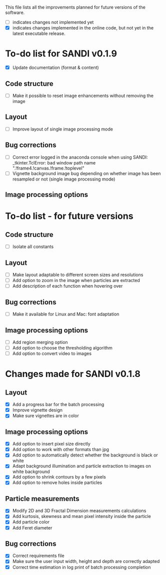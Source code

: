This file lists all the improvements planned for future versions of the software. 
- [ ] indicates changes not implemented yet
- [x] indicates changes implemented in the online code, but not yet in the latest executable release.

# To-do list for SANDI v0.1.9

- [x] Update documentation (format & content)

## Code structure
- [ ] Make it possible to reset image enhancements without removing the image
      
## Layout
- [ ] Improve layout of single image processing mode
      
## Bug corrections
- [ ] Correct error logged in the anaconda console when using SANDI: _tkinter.TclError: bad window path name ".!frame4.!canvas.!frame.!toplevel"
- [ ] Vignette background image bug depending on whether image has been resampled or not (single image processing mode)

## Image processing options

# To-do list - for future versions

## Code structure
- [ ] Isolate all constants
      
## Layout
- [ ] Make layout adaptable to different screen sizes and resolutions
- [ ] Add option to zoom in the image when particles are extracted
- [ ] Add description of each function when hovering over

## Bug corrections
- [ ] Make it available for Linux and Mac: font adaptation

## Image processing options
- [ ] Add region merging option
- [ ] Add option to choose the thresholding algorithm
- [ ] Add option to convert video to images

# Changes made for SANDI v0.1.8

## Layout
- [x] Add a progress bar for the batch processing
- [x] Improve vignette design
- [x] Make sure vignettes are in color

## Image processing options
- [x] Add option to insert pixel size directly
- [x] Add option to work with other formats than jpg
- [x] Add option to automatically detect whether the background is black or white
- [x] Adapt background illumination and particle extraction to images on white background
- [x] Add option to shrink contours by a few pixels
- [x] Add option to remove holes inside particles

## Particle measurements
- [x] Modify 2D and 3D Fractal Dimension measurements calculations
- [x] Add kurtosis, skewness and mean pixel intensity inside the particle
- [x] Add particle color
- [x] Add Feret diameter

## Bug corrections
- [x] Correct requirements file
- [x] Make sure the user input width, height and depth are correctly adapted
- [x] Correct time estimation in log print of batch processing completion
